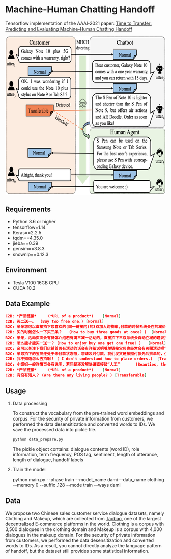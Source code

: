 # Machine-Human Chatting Handoff
Tensorflow implementation of the AAAI-2021 paper: [Time to Transfer: Predicting and Evaluating Machine-Human Chatting Handoff](https://arxiv.org/pdf/2012.07610.pdf)

<div align=center><img src="./exemplar.png" height="500"/></div>

## Requirements

* Python 3.6 or higher
* tensorflow=1.14
* Keras==2.2.5
* tqdm==4.35.0
* jieba==0.39
* gensim==3.8.3
* snownlp==0.12.3

## Environment

* Tesla V100 16GB GPU
* CUDA 10.2

## Data Example
```json
C2B: *产品链接* 	(*URL of a product*)	[Normal]
C2B: 买二送一。	(Buy two free one.)	[Normal]
B2C: 亲亲您可以直接拍下您喜欢的(同一链接内)的3双加入购物车,付款的时候系统会在的减价的哦~ 	(Dear,  you can add your favorite three goods to shopping cart directly. The system will cut the price automatically when you pay! )	[Normal]
C2B: 买的时候怎么一下买三条？	(How to buy three goods at once? )	[Normal]
B2C: 亲亲，活动页面会有具体介绍若有满三减一活动的，直接拍下三双系统会自动立减的建议按现有的颜色组合拍。	(Dear, there will be a specific introduction on the detail page. If we have buy-two-free-one promotions, the system will cut the price automatically when you buy three goods. )	[Normal]
C2B: 怎么能才能买一送一？	(How to enjoy buy one get one free? )	[Normal]
B2C: 亲可以关注下我们店铺首页有活动的话会有详细说明哦单链接宝贝也经常会有买赠活动呢^-^近期活动如：活动1【袜宝贝】现时的优惠活动是满减哦 *URL of a product* 买二送一领券满28元立减10元，满58减20元，满88减30元……拍下自动减价，买得多减得多哦送的须自行备注好，若没有备注仓库会随机送哦! 活动2【身材管理——束腰、塑体衣、塑体裤、胸托等】新品促销、爆款上新，惊喜连连哦^-^ *URL of a product* ; 更多宝贝或活动请按分类查找哦。	(Dear, you can pay attention to the activities on the homepage of our store. If there are activities, there will be detailed explanations. Single link products will often have buy-and-free activities^-^ Recent activities such as Activity 1 [Socks] The current discount activities are buy-and-free. *Product URL*. Buy two, get one free coupon for over 28 Yuan and get 10 Yuan off, over 58 off 20 Yuan, over 88 off 30 Yuan. The system will automatically reduce the price, buy more, and get more discounts. You must notify us by yourself. If there is no notification, the warehouse will send it randomly! Activity 2 "body management-waist, body shaping clothes, body shaping pants, chest support, etc."  We are promoting new products; there are lots of new styles and surprises ^-^ *Product URL*; Please find more items or activities by category.)	[Transferable]
B2C: 亲您拍下的宝贝还处于未付款状态哦，您请及时付款。我们发货是按照付款先后排单的，优先付款优先发货哦!	( Dear, your order has not been paid yet. We will give priority to delivery goods if you pay early.)	[Normal]
C2B: 我不知道怎么去拍啊！	( I don't understand how to place orders.)	[Transferable]
B2C: 小姐姐一般详情页会有说明，若问题还没解决请直接敲“人工”		(Beauties, the detail page will have instructions. If the problem has not been resolved, please type "manual".)	[Normal]
C2B: *产品链接* 	(*URL of a product*)	[Normal]
C2B: 有没有活人？	(Are there any living people? )	[Transferable]
```

## Usage

1. Data processing

    To construct the vocabulary from the pre-trained word embeddings and corpus.  For the security of private information from customers, we performed the data desensitization and converted words to IDs. We save the processed data into pickle file.

    ```
    python data_prepare.py
    ```
    The pickle object contains: dialogue contents (word ID), role information, term frequency, POS tag, sentiment, length of utterance, length of dialogue, handoff labels

2. Train the model

    python main.py --phase train --model_name dami --data_name clothing --memory 0 --suffix .128 --mode train  --ways dami


## Data

We propose two Chinese sales customer service dialogue datasets, namely Clothing and Makeup, which are collected from [Taobao](https://www.taobao.com/), one of the largest decentralized E-commerce platforms in the world. Clothing is a corpus with 3,500 dialogues in the clothing domain and Makeup is a corpus with 4,000 dialogues in the makeup domain. For the security of private information from customers, we performed the data desensitization and converted words to IDs. As a result, you cannot directly analyze the language pattern of handoff, but the dataset still provides some statistical information.